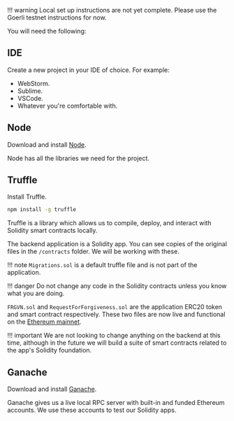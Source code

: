 !!! warning
    Local set up instructions are not yet complete. Please use the Goerli testnet instructions for now.


You will need the following:

## IDE

Create a new project in your IDE of choice. For example:

* WebStorm.
* Sublime.
* VSCode.
* Whatever you're comfortable with.

## Node

Download and install [Node](https://nodejs.org/en/download/).

Node has all the libraries we need for the project.

## Truffle

Install Truffle.

```bash
npm install -g truffle
```

Truffle is a library which allows us to compile, deploy, and interact with Solidity smart contracts locally.

The backend application is a Solidity app. You can see copies of the original files in the `/contracts` folder. We will be working with these.

!!! note
    `Migrations.sol` is a default truffle file and is not part of the application.

!!! danger
    Do not change any code in the Solidity contracts unless you know what you are doing.

`FRGVN.sol` and `RequestForForgiveness.sol` are the application ERC20 token and smart contract respectively. These two files are now live and functional on the [Ethereum mainnet](https://etherscan.io/token/0x9d29f93e0a4c0bc5ac1e13d5b72038f35c81f325). 

!!! important
    We are not looking to change anything on the backend at this time, although in the future we will build a suite of smart contracts related to the app's Solidity foundation.

## Ganache

Download and install [Ganache](https://trufflesuite.com/ganache/).

Ganache gives us a live local RPC server with built-in and funded Ethereum accounts. We use these accounts to test our Solidity apps.



